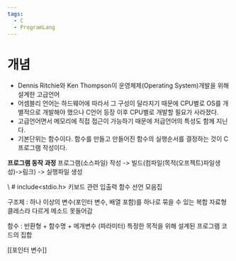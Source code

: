 ```yaml
---
tags:
  - C
  - ProgramLang
---
```

# 개념
- Dennis Ritchie와 Ken Thompson이 운영체제(Operating System)개발을 위해 설계한 고급언어
- 어셈블리 언어는 하드웨어에 따라서 그 구성이 달라지기 때문에 CPU별로 OS를 개별적으로 개발해야 했으나 C언어 등장 이후 CPU별로 개발할 필요가 사라졌다.
- 고급언어면서 메모리에 직접 접근이 가능하기 때문에 저급언어의 특성도 함께 지닌다.
- 기본단위는 함수이다. 함수를 만들고 만들어진 함수의 실행순서를 결정하는 것이 C 프로그램 작성이다.

**프로그램 동작 과정**
	프로그램(소스파일) 작성 -> 빌드(컴파일(목적(오프젝트)파일생성)->림크) -> 실행파일 생성

\ # include<stdio.h>
	키보드 관련 입출력 함수 선언 모음집

구조체 : 
	하나 이상의 변수(포인터 변수, 배열 포함)를 하나로 묶을 수 있는 복합 자료형
	클레스라 다르게 메소드 못들어감

함수 : 반환형 + 함수명 + 메개변수 (파라미터)
	특정한 목적을 위해 설계된 프로그램 코드의 집합
	
[[포인터 변수]]
